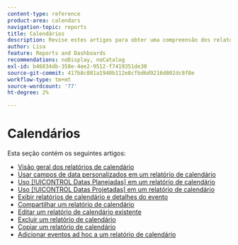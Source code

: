 ```yaml
---
content-type: reference
product-area: calendars
navigation-topic: reports
title: Calendários
description: Revise estes artigos para obter uma compreensão dos relatórios de calendário no Adobe Workfront.
author: Lisa
feature: Reports and Dashboards
recommendations: noDisplay, noCatalog
exl-id: b46834db-358e-4ee2-9512-f7419351de30
source-git-commit: 417b8c081a1940b112e8cfbd6d9216d802dc8f8e
workflow-type: tm+mt
source-wordcount: '77'
ht-degree: 2%

---
```


# Calendários

Esta seção contém os seguintes artigos:

* [Visão geral dos relatórios de calendário](../../../reports-and-dashboards/reports/calendars/calendar-reports-overview.md)
* [Usar campos de data personalizados em um relatório de calendário](../../../reports-and-dashboards/reports/calendars/use-custom-dates.md)
* [Uso [!UICONTROL Datas Planejadas] em um relatório de calendário](../../../reports-and-dashboards/reports/calendars/use-planned-dates.md)
* [Uso [!UICONTROL Datas Projetadas] em um relatório de calendário](../../../reports-and-dashboards/reports/calendars/use-projected-dates.md)
* [Exibir relatórios de calendário e detalhes do evento](../../../reports-and-dashboards/reports/calendars/view-calendar-reports-and-event-details.md)
* [Compartilhar um relatório de calendário](../../../reports-and-dashboards/reports/calendars/share-a-calendar-report.md)
* [Editar um relatório de calendário existente](../../../reports-and-dashboards/reports/calendars/edit-an-existing-calendar-report.md)
* [Excluir um relatório de calendário](../../../reports-and-dashboards/reports/calendars/delete-a-calendar-report.md)
* [Copiar um relatório de calendário](../../../reports-and-dashboards/reports/calendars/copy-a-calendar-report.md)
* [Adicionar eventos ad hoc a um relatório de calendário](../../../reports-and-dashboards/reports/calendars/add-ad-hoc-events.md)
